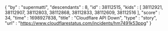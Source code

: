 {
  "by" : "supermatti",
  "descendants" : 8,
  "id" : 38112515,
  "kids" : [ 38112921, 38112907, 38112803, 38112868, 38112833, 38112609, 38112516 ],
  "score" : 34,
  "time" : 1698927838,
  "title" : "Cloudflare API Down",
  "type" : "story",
  "url" : "https://www.cloudflarestatus.com/incidents/hm7491k53ppg"
}
